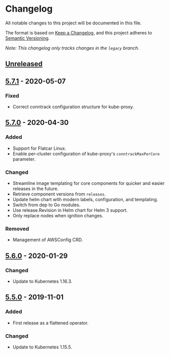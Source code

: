# Changelog

All notable changes to this project will be documented in this file.

The format is based on [Keep a Changelog](https://keepachangelog.com/en/1.0.0/),
and this project adheres to [Semantic Versioning](https://semver.org/spec/v2.0.0.html).


*Note: This changelog only tracks changes in the `legacy` branch.*

## [Unreleased]

## [5.7.1] - 2020-05-07

### Fixed

- Correct conntrack configuration structure for kube-proxy.

## [5.7.0] - 2020-04-30

### Added

- Support for Flatcar Linux.
- Enable per-cluster configuration of kube-proxy's `conntrackMaxPerCore` parameter.

### Changed

- Streamline image templating for core components for quicker and easier releases in the future.
- Retrieve component versions from `releases`.
- Update helm chart with modern labels, configuration, and templating.
- Switch from dep to Go modules.
- Use release.Revision in Helm chart for Helm 3 support.
- Only replace nodes when ignition changes.

### Removed

- Management of AWSConfig CRD.

## [5.6.0] - 2020-01-29

### Changed

- Update to Kubernetes 1.16.3.


## [5.5.0] - 2019-11-01

### Added

- First release as a flattened operator.

### Changed

- Update to Kubernetes 1.15.5.


[Unreleased]: https://github.com/giantswarm/aws-operator/compare/v5.7.1...legacy
[5.7.1]: https://github.com/giantswarm/aws-operator/releases/tag/v5.7.1
[5.7.0]: https://github.com/giantswarm/aws-operator/releases/tag/v5.7.0
[5.6.0]: https://github.com/giantswarm/aws-operator/releases/tag/v5.6.0
[5.5.0]: https://github.com/giantswarm/aws-operator/releases/tag/v5.5.0
